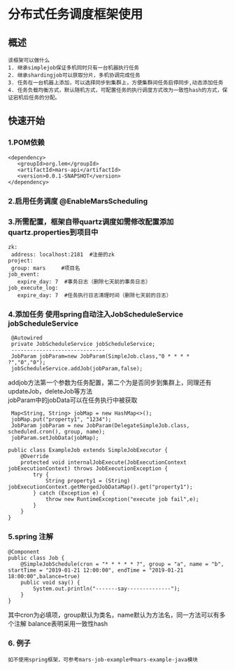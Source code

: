 #	分布式任务调度框架使用
## 概述
    该框架可以做什么
    1. 继承simplejob保证多机同时只有一台机器执行任务
    2. 继承shardingjob可以获取分片，多机协调完成任务
    3. 任务在一台机器上添加，可以选择同步到集群上，方便集群间任务启停同步,动态添加任务
    4. 任务负载均衡方式，默认随机方式，可配置任务的执行调度方式改为一致性hash的方式，保证宕机后任务的分配。
## 快速开始
### 1.POM依赖
 ```$xslt
<dependency>
    <groupId>org.lem</groupId>
    <artifactId>mars-api</artifactId>        
    <version>0.0.1-SNAPSHOT</version>
 </dependency>
 ```
### 2.启用任务调度 @EnableMarsScheduling
### 3.所需配置，框架自带quartz调度如需修改配置添加quartz.properties到项目中
 ```$xslt
zk:
  address: localhost:2181  #注册的zk
project:
  group: mars     #项目名
job_event:
    expire_day: 7  #事务日志（删除七天前的事务日志）
job_execute_log:
    expire_day: 7  #任务执行日志清理时间（删除七天前的日志）
```
### 4.添加任务 使用spring自动注入JobScheduleService jobScheduleService
```$xslt
 @Autowired
 private JobScheduleService jobScheduleService;
 ------------------------------
 JobParam jobParam=new JobParam(SimpleJob.class,"0 * * * * ?","0","0");
 jobScheduleService.addJob(jobParam,false);
```
addjob方法第一个参数为任务配置，第二个为是否同步到集群上，同理还有updateJob，deleteJob等方法
<br/>jobParam中的jobData可以在任务执行中被获取
```$xslt
 Map<String, String> jobMap = new HashMap<>();
 jobMap.put("property1", "1234");
 JobParam jobParam = new JobParam(DelegateSimpleJob.class, scheduled.cron(), group, name);
 jobParam.setJobData(jobMap);
```    
```$xslt
public class ExampleJob extends SimpleJobExecutor {
    @Override
    protected void internalJobExecute(JobExecutionContext jobExecutionContext) throws JobExecutionException {
        try {
            String property1 = (String) jobExecutionContext.getMergedJobDataMap().get("property1");
        } catch (Exception e) {
            throw new RuntimeException("execute job fail",e);
        }
    }
}
```
### 5.spring 注解
```$xslt
@Component
public class Job {
    @SimpleJobSchedule(cron = "* * * * * ?", group = "a", name = "b", startTime = "2019-01-21 12:00:00", endTime = "2019-01-21 18:00:00",balance=true)
    public void say() {
        System.out.println("-------say--------------");
    }
}
```
其中cron为必填项，group默认为类名，name默认为方法名，同一方法可以有多个注解
balance表明采用一致性hash
### 6. 例子
    如不使用spring框架，可参考mars-job-example中mars-example-java模块
    